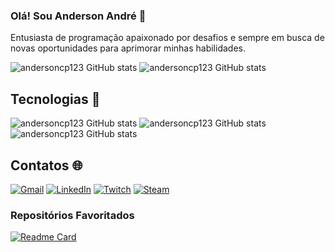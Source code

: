 ### Olá! Sou Anderson André 👋

Entusiasta de programação apaixonado por desafios e sempre em busca de novas oportunidades para aprimorar minhas habilidades.

![andersoncp123 GitHub stats](https://github-readme-stats.vercel.app/api/top-langs/?username=andersoncp123&theme=transparent&border_color=407c85)
![andersoncp123 GitHub stats](https://github-readme-stats.vercel.app/api?username=andersoncp123&show_icons=true&theme=transparent&border_color=407c85&rank_icon=github&include_all_commits=true&locale=pt-br)


## Tecnologias 🚀
![andersoncp123 GitHub stats](https://img.shields.io/badge/Python-3776AB?style=for-the-badge&logo=python&logoColor=white)
![andersoncp123 GitHub stats](https://img.shields.io/badge/Java-ED8B00?style=for-the-badge&logo=openjdk&logoColor=white)
![andersoncp123 GitHub stats](https://img.shields.io/badge/C-00599C?style=for-the-badge&logo=c&logoColor=white)


## Contatos 🌐
[![Gmail](https://img.shields.io/badge/Gmail-D14836?style=for-the-badge&logo=gmail&logoColor=white)](mailto:andersoncp321@gmail.com)
[![LinkedIn](https://img.shields.io/badge/linkedin-%230077B5.svg?style=for-the-badge&logo=linkedin&logoColor=white)](https://www.linkedin.com/in/anderson-andr%C3%A9-aa7a43249/)
[![Twitch](https://img.shields.io/badge/Twitch-%239146FF.svg?style=for-the-badge&logo=Twitch&logoColor=white)](https://www.twitch.tv/andersoncp123)
[![Steam](https://img.shields.io/badge/steam-%23000000.svg?style=for-the-badge&logo=steam&logoColor=white)](https://steamcommunity.com/id/andersoncp123/)


### Repositórios Favoritados
[![Readme Card](https://github-readme-stats.vercel.app/api/pin/?username=andersoncp123&repo=Beecrowd&border_color=407c85&theme=transparent)](https://github.com/andersoncp123/Beecrowd)
